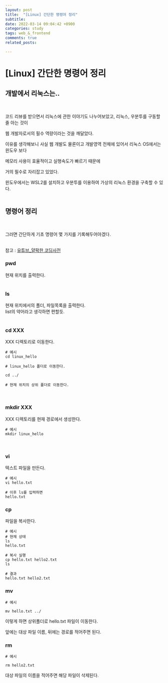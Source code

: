 ```yaml
---
layout: post
title:  "[Linux] 간단한 명령어 정리"
subtitle:  
date: 2022-03-14 09:04:42 +0900
categories: study
tags: web_&_frontend
comments: true
related_posts:

---
```


# [Linux] 간단한 명령어 정리<br/>

## 개발에서 리눅스는.. <br/>
<br/>

코드 리뷰를 받으면서 리눅스에 관한 이야기도 나누어보았고, 리눅스, 우분투를 구동할 줄 아는 것이<br/>

웹 개발자로서의 필수 역량이라는 것을 깨달았다.<br/>

이유를 생각해보니 사실 웹 개발도 물론이고 개발영역 전체에 있어서 리눅스 OS에서는 윈도우 보다<br/>

메모리 사용이 효율적이고 실행속도가 빠르기 때문에<br/>

거의 필수로 자리잡고 있었다.<br/>

윈도우에서는 WSL2를 설치하고 우분투를 이용하여 가상의 리눅스 환경을 구축할 수 있다.<br/>
<br/>

## 명령어 정리<br/>
<br/>

그러면 간단하게 기초 명령어 몇 가지를 기록해두어야겠다.<br/>
<br/>

참고 : [유튜브_얄팍한 코딩사전](https://www.youtube.com/watch?v=tPWBF13JIVk)

### pwd<br/>

현재 위치를 출력한다.<br/>
<br/>

### ls<br/>

현재 위치에서의 폴더, 파일목록을 출력한다.<br/>
list의 약어라고 생각하면 편할듯.<br/>
<br/>

### cd XXX<br/>

XXX 디렉토리로 이동한다.<br/>

```
# 예시
cd linux_hello

# linux_hello 폴더로 이동한다.

cd ../

# 현재 위치의 상위 폴더로 이동한다.
```

<br/>

### mkdir XXX<br/>

XXX 디렉토리를 현재 경로에서 생성한다.<br/>

```
# 예시
mkdir linux_hello
```

<br/>

### vi<br/>

텍스트 파일을 만든다.<br/>

```
# 예시
vi hello.txt

# 이후 ls를 입력하면
hello.txt
```

### cp<br/>

파일을 복사한다.<br/>

```
# 예시
# 현재 상태
ls
hello.txt

# 복사 실행
cp hello.txt hello2.txt
ls

# 결과
hello.txt hello2.txt
```

### mv<br/>

```
# 예시

mv hello.txt ../
```

이렇게 하면 상위폴더로 hello.txt 파일이 이동한다.<br/>

앞에는 대상 파일 이름, 뒤에는 경로를 적어주면 된다.<br/>

### rm<br/>

```
# 예시

rm hello2.txt
```

대상 파일의 이름을 적어주면 해당 파일이 삭제된다.<br/>
